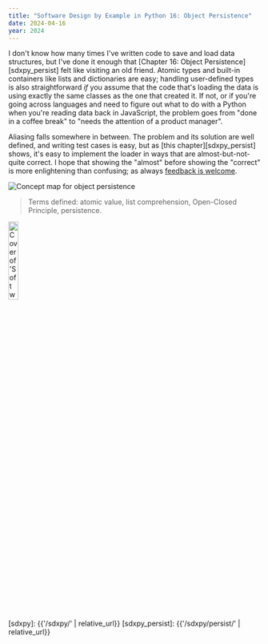 ```yaml
---
title: "Software Design by Example in Python 16: Object Persistence"
date: 2024-04-16
year: 2024
---
```


I don't know how many times I've written code to save and load data structures,
but I've done it enough that
[Chapter 16: Object Persistence][sdxpy_persist] felt like visiting an old friend.
Atomic types and built-in containers like lists and dictionaries are easy;
handling user-defined types is also straightforward
*if* you assume that the code that's loading the data
is using exactly the same classes as the one that created it.
If not,
or if you're going across languages and need to figure out
what to do with a Python when you're reading data back in JavaScript,
the problem goes from "done in a coffee break"
to "needs the attention of a product manager".

Aliasing falls somewhere in between.
The problem and its solution are well defined,
and writing test cases is easy,
but as [this chapter][sdxpy_persist] shows,
it's easy to implement the loader in ways that are almost-but-not-quite correct.
I hope that showing the "almost" before showing the "correct"
is more enlightening than confusing;
as always [feedback is welcome](mailto:{{site.author.email}}).

<img class="centered" src="{{'/sdxpy/persist/concept_map.svg' | relative_url}}" alt="Concept map for object persistence"/>

> Terms defined: atomic value, list comprehension, Open-Closed Principle, persistence.

<a href="https://www.routledge.com/Software-Design-by-Example-A-Tool-Based-Introduction-with-Python/Wilson/p/book/9781032725215"><img src="{{'/sdxpy/sdxpy-cover.png' | relative_url}}" alt="Cover of 'Software Design by Example'" width="20%" class="centered">
</a>

[sdxpy]: {{'/sdxpy/' | relative_url}}
[sdxpy_persist]: {{'/sdxpy/persist/' | relative_url}}
